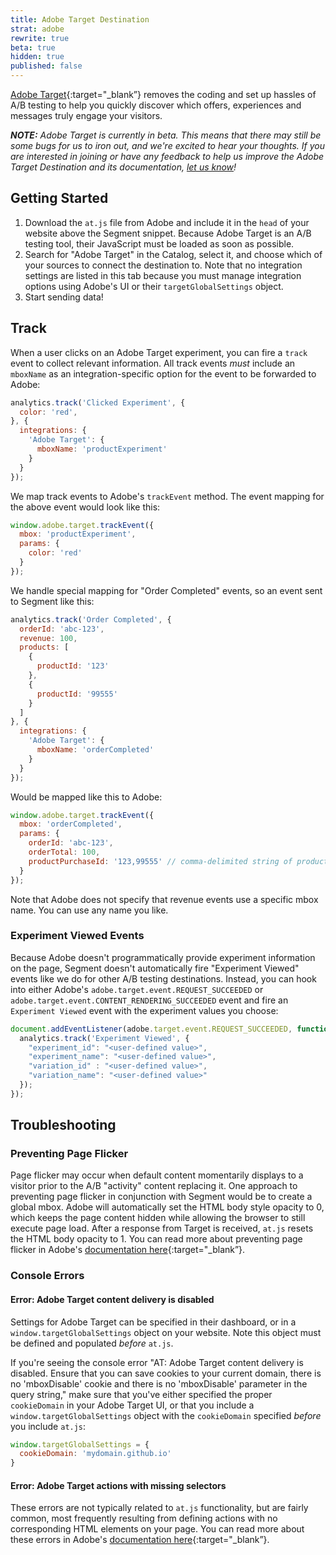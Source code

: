```yaml
---
title: Adobe Target Destination
strat: adobe
rewrite: true
beta: true
hidden: true
published: false
---
```

[Adobe Target](https://www.adobe.com/marketing-cloud/target.html){:target="_blank”} removes the
coding and set up hassles of A/B testing to help you quickly discover which
offers, experiences and messages truly engage your visitors.

_**NOTE:** Adobe Target is currently in beta. This means that there may still be some bugs for us to
iron out, and we're excited to hear your thoughts. If you are interested in
joining or have any feedback to help us improve the Adobe Target
Destination and its documentation, [let us know](https://segment.com/help/contact)!_

## Getting Started



1. Download the `at.js` file from Adobe and include it in the `head` of your
   website above the Segment snippet. Because Adobe Target is an A/B testing
   tool, their JavaScript must be loaded as soon as possible.
2. Search for "Adobe Target" in the Catalog, select it, and choose which of your sources to connect the destination to. Note
   that no integration settings are listed in this tab because you must manage
   integration options using Adobe's UI or their `targetGlobalSettings` object.
5. Start sending data!

## Track

When a user clicks on an Adobe Target experiment, you can fire a `track` event
to collect relevant information. All track events *must* include an `mboxName`
as an integration-specific option for the event to be forwarded to Adobe:

```javascript
analytics.track('Clicked Experiment', {
  color: 'red',
}, {
  integrations: {
    'Adobe Target': {
      mboxName: 'productExperiment'
    }
  }
});
```

We map track events to Adobe's `trackEvent` method. The event mapping for the
above event would look like this:

```javascript
window.adobe.target.trackEvent({
  mbox: 'productExperiment',
  params: {
    color: 'red'
  }
});
```

We handle special mapping for "Order Completed" events, so an event sent to
Segment like this:

```javascript
analytics.track('Order Completed', {
  orderId: 'abc-123',
  revenue: 100,
  products: [
    {
      productId: '123'
    },
    {
      productId: '99555'
    }
  ]
}, {
  integrations: {
    'Adobe Target': {
      mboxName: 'orderCompleted'
    }
  }
});
```

Would be mapped like this to Adobe:

```javascript
window.adobe.target.trackEvent({
  mbox: 'orderCompleted',
  params: {
    orderId: 'abc-123',
    orderTotal: 100,
    productPurchaseId: '123,99555' // comma-delimited string of productIds
  }
});
```

Note that Adobe does not specify that revenue events use a specific mbox name.
You can use any name you like.

### Experiment Viewed Events

Because Adobe doesn't programmatically provide experiment information on the
page, Segment doesn't automatically fire "Experiment Viewed" events like we do
for other A/B testing destinations. Instead, you can hook into either Adobe's
`adobe.target.event.REQUEST_SUCCEEDED` or
`adobe.target.event.CONTENT_RENDERING_SUCCEEDED` event and fire an `Experiment
Viewed` event with the experiment values you choose:

```javascript
document.addEventListener(adobe.target.event.REQUEST_SUCCEEDED, function() {
  analytics.track('Experiment Viewed', {
    "experiment_id": "<user-defined value>",
    "experiment_name": "<user-defined value>",
    "variation_id" : "<user-defined value>",
    "variation_name": "<user-defined value>"
  });
});
```

## Troubleshooting

### Preventing Page Flicker

Page flicker may occur when default content momentarily displays to a visitor
prior to the A/B "activity" content replacing it. One approach to preventing
page flicker in conjunction with Segment would be to create a global mbox. Adobe
will automatically set the HTML body style opacity to 0, which keeps the page
content hidden while allowing the browser to still execute page load. After a
response from Target is received, `at.js` resets the HTML body opacity to 1. You
can read more about preventing page flicker in Adobe's [documentation here](https://marketing.adobe.com/resources/help/en_US/target/ov2/c_target-atjs-faq.html){:target="_blank”}.

### Console Errors

#### Error: Adobe Target content delivery is disabled

Settings for Adobe Target can be specified in their dashboard, or in a
`window.targetGlobalSettings` object on your website. Note this object must be
defined and populated *before* `at.js`.

If you're seeing the console error "AT: Adobe Target content delivery is
disabled. Ensure that you can save cookies to your current domain, there is no
'mboxDisable' cookie and there is no 'mboxDisable' parameter in the query
string," make sure that you've either specified the proper `cookieDomain` in
your Adobe Target UI, or that you include a `window.targetGlobalSettings` object
with the `cookieDomain` specified *before* you include `at.js`:

```javascript
window.targetGlobalSettings = {
  cookieDomain: 'mydomain.github.io'
}
```

#### Error: Adobe Target actions with missing selectors

These errors are not typically related to `at.js` functionality, but are fairly
common, most frequently resulting from defining actions with no corresponding
HTML elements on your page. You can read more about these errors in Adobe's
[documentation here](https://marketing.adobe.com/resources/help/en_US/target/ov2/c_target-atjs-faq.html){:target="_blank”}.

